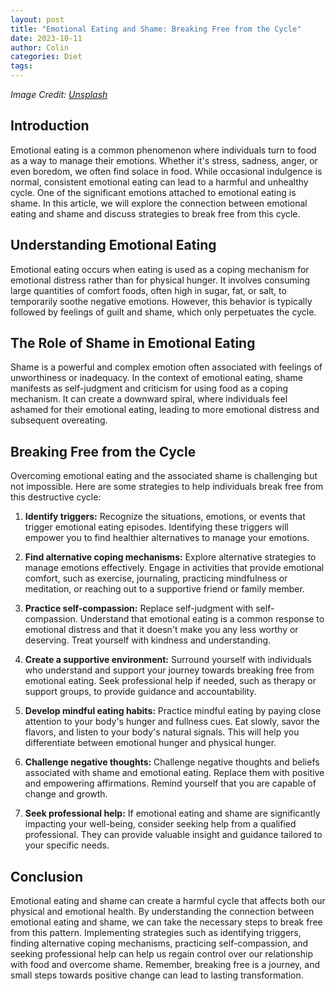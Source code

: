 ```yaml
---
layout: post
title: "Emotional Eating and Shame: Breaking Free from the Cycle"
date: 2023-10-11
author: Colin
categories: Diet
tags: 
---
```


*Image Credit: [Unsplash](https://source.unsplash.com/1600x900/?food)*

## Introduction

Emotional eating is a common phenomenon where individuals turn to food as a way to manage their emotions. Whether it's stress, sadness, anger, or even boredom, we often find solace in food. While occasional indulgence is normal, consistent emotional eating can lead to a harmful and unhealthy cycle. One of the significant emotions attached to emotional eating is shame. In this article, we will explore the connection between emotional eating and shame and discuss strategies to break free from this cycle.

## Understanding Emotional Eating

Emotional eating occurs when eating is used as a coping mechanism for emotional distress rather than for physical hunger. It involves consuming large quantities of comfort foods, often high in sugar, fat, or salt, to temporarily soothe negative emotions. However, this behavior is typically followed by feelings of guilt and shame, which only perpetuates the cycle.

## The Role of Shame in Emotional Eating

Shame is a powerful and complex emotion often associated with feelings of unworthiness or inadequacy. In the context of emotional eating, shame manifests as self-judgment and criticism for using food as a coping mechanism. It can create a downward spiral, where individuals feel ashamed for their emotional eating, leading to more emotional distress and subsequent overeating.

## Breaking Free from the Cycle

Overcoming emotional eating and the associated shame is challenging but not impossible. Here are some strategies to help individuals break free from this destructive cycle:

1. **Identify triggers:** Recognize the situations, emotions, or events that trigger emotional eating episodes. Identifying these triggers will empower you to find healthier alternatives to manage your emotions.

2. **Find alternative coping mechanisms:** Explore alternative strategies to manage emotions effectively. Engage in activities that provide emotional comfort, such as exercise, journaling, practicing mindfulness or meditation, or reaching out to a supportive friend or family member.

3. **Practice self-compassion:** Replace self-judgment with self-compassion. Understand that emotional eating is a common response to emotional distress and that it doesn't make you any less worthy or deserving. Treat yourself with kindness and understanding.

4. **Create a supportive environment:** Surround yourself with individuals who understand and support your journey towards breaking free from emotional eating. Seek professional help if needed, such as therapy or support groups, to provide guidance and accountability.

5. **Develop mindful eating habits:** Practice mindful eating by paying close attention to your body's hunger and fullness cues. Eat slowly, savor the flavors, and listen to your body's natural signals. This will help you differentiate between emotional hunger and physical hunger.

6. **Challenge negative thoughts:** Challenge negative thoughts and beliefs associated with shame and emotional eating. Replace them with positive and empowering affirmations. Remind yourself that you are capable of change and growth.

7. **Seek professional help:** If emotional eating and shame are significantly impacting your well-being, consider seeking help from a qualified professional. They can provide valuable insight and guidance tailored to your specific needs.

## Conclusion

Emotional eating and shame can create a harmful cycle that affects both our physical and emotional health. By understanding the connection between emotional eating and shame, we can take the necessary steps to break free from this pattern. Implementing strategies such as identifying triggers, finding alternative coping mechanisms, practicing self-compassion, and seeking professional help can help us regain control over our relationship with food and overcome shame. Remember, breaking free is a journey, and small steps towards positive change can lead to lasting transformation.